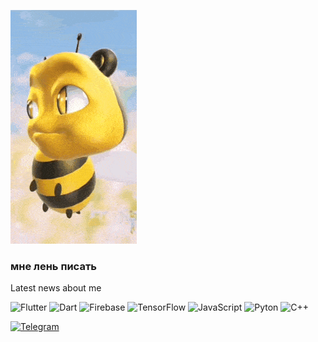 ![Header](https://github.com/rtrtrturtr/rtrtrturtr/blob/main/assets/bee-rizz-bee-eyebrow.gif)

### мне лень писать

Latest news about me

![Flutter](https://img.shields.io/badge/-Flutter-090909?style=for-the-badge&logo=flutter&logoColor=47C5FB)
![Dart](https://img.shields.io/badge/-Dart-090909?style=for-the-badge&logo=dart&logoColor=097CDB)
![Firebase](https://img.shields.io/badge/-Firebase-090909?style=for-the-badge&logo=firebase&logoColor=F8C52C)
![TensorFlow](https://img.shields.io/badge/-TensorFlow-090909?style=for-the-badge&logo=tensorflow&logoColor=F88C00)
![JavaScript](https://img.shields.io/badge/-JavaScript-090909?style=for-the-badge&logo=JavaScript&logoColor=E9D54D)
![Pyton](https://img.shields.io/badge/-Pyton-090909?style=for-the-badge&logo=pyton&logoColor=E5D3FF)
![C++](https://img.shields.io/badge/-C++-090909?style=for-the-badge&logo=C%2b%2b&logoColor=6296CC)


[![Telegram](https://img.shields.io/badge/-Telegram-090909?style=for-the-badge&logo=telegram&logoColor=27A0D9)](t.me/maeetv)